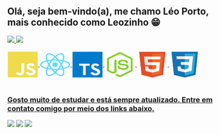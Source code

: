 ## Olá, seja bem-vindo(a), me chamo Léo Porto, mais conhecido como Leozinho 😁

 <div>
   <a href="https://github.com/LeozinhoPortoM">
   <img height="180em" src="https://github-readme-stats-sigma-five.vercel.app/api?username=LeozinhoPortoM&show_icons=true&theme=tokyonight&include_all_commits=true"/>
   <img height="180em" src="https://github-readme-stats-sigma-five.vercel.app/api/top-langs/?username=LeozinhoPortoM&layout=compact&langs_count=6&theme=tokyonight"/>

</div>
<div style="display: inline_block"><br>
  <img align="center" alt="Js" height="60" width="70" src="https://raw.githubusercontent.com/devicons/devicon/master/icons/javascript/javascript-plain.svg">
  <img align="center" alt="React" height="60" width="70" src="https://raw.githubusercontent.com/devicons/devicon/master/icons/react/react-original.svg">
  <img align="center" alt="Typescript" height="60" width="70" src="https://raw.githubusercontent.com/devicons/devicon/master/icons/typescript/typescript-original.svg" />
  <img align="center" alt="Typescript" height="60" width="70" src="https://raw.githubusercontent.com/devicons/devicon/master/icons/nodejs/nodejs-original.svg" />
  <img align="center" alt="HTML" height="60" width="70" src="https://raw.githubusercontent.com/devicons/devicon/master/icons/html5/html5-original.svg">
  <img align="center" alt="CSS" height="60" width="70" src="https://raw.githubusercontent.com/devicons/devicon/master/icons/css3/css3-original.svg">
</div>
 
 <br>
 
  ### Gosto muito de estudar e está sempre atualizado. Entre em contato comigo por meio dos links abaixo.
 
<div>  
  <a href = "mailto:leo.porto.lpm@hotmail.com"><img src="https://img.shields.io/badge/Messenger-00B2FF?style=for-the-badge&logo=messenger&logoColor=white" target="_blank"></a>
  <a href="https://www.linkedin.com/in/leoportomaranhao-fullstack/" target="_blank"><img src="https://img.shields.io/badge/-LinkedIn-%230077B5?style=for-the-badge&logo=linkedin&logoColor=white" target="_blank"></a>
  <a href="https://discord.gg/fnUtEG6ZaS" target="_blank"><img src="https://img.shields.io/badge/Discord-7289DA?style=for-the-badge&logo=discord&logoColor=white" target="_blank"></a>

</div>
